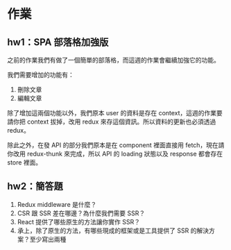 # 作業

## hw1：SPA 部落格加強版

之前的作業我們有做了一個簡單的部落格，而這週的作業會繼續加強它的功能。

我們需要增加的功能有：

1. 刪除文章
2. 編輯文章

除了增加這兩個功能以外，我們原本 user 的資料是存在 context，這週的作業要請你把 context 拔掉，改用 redux 來存這個資訊。所以資料的更新也必須透過 redux。

除此之外，在發 API 的部分我們原本是在 component 裡面直接用 fetch，現在請你改用 redux-thunk 來完成，所以 API 的 loading 狀態以及 response 都會存在 store 裡面。

## hw2：簡答題

1. Redux middleware 是什麼？
2. CSR 跟 SSR 差在哪邊？為什麼我們需要 SSR？
3. React 提供了哪些原生的方法讓你實作 SSR？
4. 承上，除了原生的方法，有哪些現成的框架或是工具提供了 SSR 的解決方案？至少寫出兩種
